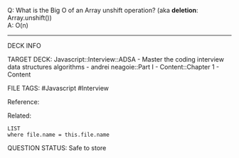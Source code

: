 Q: What is the Big O of an Array unshift operation? (aka **deletion**: Array.unshift())  
A: O(n)
<!--ID: 1693659898408-->

---

DECK INFO

TARGET DECK: Javascript::Interview::ADSA - Master the coding interview data structures algorithms - andrei neagoie::Part I - Content::Chapter 1 - Content

FILE TAGS: #Javascript #Interview

Reference:

Related:

```dataview
LIST
where file.name = this.file.name
```


QUESTION STATUS: Safe to store